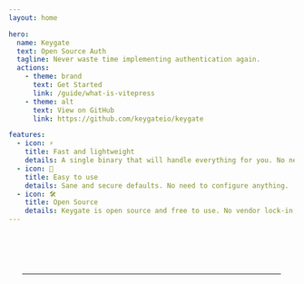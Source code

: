 ```yaml
---
layout: home

hero:
  name: Keygate
  text: Open Source Auth
  tagline: Never waste time implementing authentication again.
  actions:
    - theme: brand
      text: Get Started
      link: /guide/what-is-vitepress
    - theme: alt
      text: View on GitHub
      link: https://github.com/keygateio/keygate

features:
  - icon: ⚡️
    title: Fast and lightweight
    details: A single binary that will handle everything for you. No need to install a database or configure a server.
  - icon: 🖖
    title: Easy to use
    details: Sane and secure defaults. No need to configure anything.
  - icon: 🛠️
    title: Open Source
    details: Keygate is open source and free to use. No vendor lock-in, no hidden fees. You own your data.
---
```


<style lang="scss">
  .VPHomeHero .container {
    margin-top: 5rem;
  } 
  hr {
    border: none;
    border-top: 1px solid var(--vp-c-divider-light);
    margin: 88px 24px 96px;
  }
</style>

<script setup>
  import { VPTeamMembers } from "vitepress/theme";

  const members = [
    {
      avatar: "https://avatars.githubusercontent.com/u/10697536?v=4",
      name: "Henry Gressmann",
      title: "Creator",
      links: [
        { icon: "github", link: "https://github.com/explodingcamera" },
      ],
    },
  ];
</script>

<hr/>

<VPTeamMembers size="medium" :members="members" />

